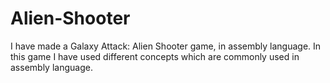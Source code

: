 # Alien-Shooter
I have made a Galaxy Attack: Alien Shooter game, in  assembly language. In this game I have used different concepts which are commonly used in assembly language.
